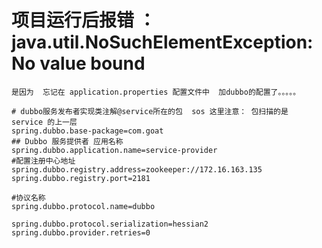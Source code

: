 # 项目运行后报错 ： java.util.NoSuchElementException: No value bound 
    是因为  忘记在 application.properties 配置文件中  加dubbo的配置了。。。。。
    
    # dubbo服务发布者实现类注解@service所在的包  sos 这里注意： 包扫描的是  service 的上一层
    spring.dubbo.base-package=com.goat
    ## Dubbo 服务提供者 应用名称
    spring.dubbo.application.name=service-provider
    #配置注册中心地址
    spring.dubbo.registry.address=zookeeper://172.16.163.135
    spring.dubbo.registry.port=2181
    
    #协议名称
    spring.dubbo.protocol.name=dubbo
    
    spring.dubbo.protocol.serialization=hessian2
    spring.dubbo.provider.retries=0